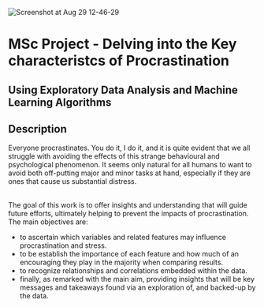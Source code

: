 
![Screenshot at Aug 29 12-46-29](https://github.com/user-attachments/assets/dffd57cb-3b31-4ecb-bd08-be75200e0e61)

<h1> MSc Project - Delving into the Key characteristcs of Procrastination </h1>
<h2> Using Exploratory Data Analysis and Machine Learning Algorithms </h2>

<h2> Description </h2>
Everyone procrastinates. You do it, I do it, and it is quite evident that we all struggle with avoiding the effects of this strange behavioural and psychological phenomenon. It seems only natural for all humans to want to avoid both off-putting major and minor tasks at hand, especially if they are ones that cause us substantial distress.

<br/>
<br/>

The goal of this work is to offer insights and understanding that will guide future efforts, ultimately helping to prevent the impacts of procrastination.
The main objectives are:
- to ascertain which variables and related features may influence procrastination and stress.
- to be establish the importance of each feature and how much of an encouraging they play in the
majority when comparing results.
- to recognize relationships and correlations embedded within the data.
- finally, as remarked with the main aim, providing insights that will be key messages and takeaways
found via an exploration of, and backed-up by the data.

<br />
<br />
